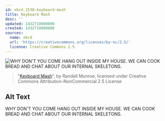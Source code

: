 ```yaml
---
id: xkcd.1530-keyboard-mash
title: Keyboard Mash
desc: ''
updated: 1432710000000
created: 1432710000000
sources:
  name: xkcd
  url: 'https://creativecommons.org/licenses/by-nc/2.5/'
  license: Creative Commons 2.5
---
```

![WHY DON'T YOU COME HANG OUT INSIDE MY HOUSE. WE CAN COOK BREAD AND CHAT ABOUT OUR INTERNAL SKELETONS.](https://imgs.xkcd.com/comics/keyboard_mash.png)
> "[Keyboard Mash](https://xkcd.com/1530/)", by Randall Munroe, licensed under Creative Commons Attribution-NonCommercial 2.5 License

## Alt Text
WHY DON'T YOU COME HANG OUT INSIDE MY HOUSE. WE CAN COOK BREAD AND CHAT ABOUT OUR INTERNAL SKELETONS.

